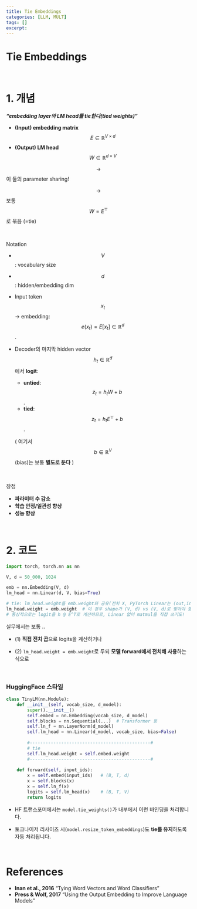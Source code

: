 ```yaml
---
title: Tie Embeddings
categories: [LLM, MULT]
tags: []
excerpt: 
---
```


<script src="https://cdn.mathjax.org/mathjax/latest/MathJax.js?config=TeX-AMS-MML_HTMLorMML" type="text/javascript"></script>

# Tie Embeddings

<br>

# 1. 개념

***“embedding layer와 LM head를 tie한다(tied weights)”***

- **(Input) embedding matrix** $$E \in \mathbb{R}^{V \times d}$$
- **(Output) LM head** $$W \in \mathbb{R}^{d \times V}$$

$$\rightarrow$$ 이 둘의 parameter sharing!

$$\rightarrow$$ 보통 $$W = E^\top$$ 로 묶음 (=tie)

<br>

Notation

- $$V$$: vocabulary size

- $$d$$: hidden/embedding dim

- Input token $$x_t$$ → embedding: $$e(x_t) = E[x_t] \in \mathbb{R}^{d}$$.

- Decoder의 마지막 hidden vector $$h_t \in \mathbb{R}^{d}$$에서 **logit**:

  - **untied**: $$z_t = h_t W + b$$.
  - **tied**: $$z_t = h_t E^\top + b$$.

  ( 여기서 $$b \in \mathbb{R}^{V}$$ (bias)는 보통 **별도로 둔다** )

<br>

장점

- **파라미터 수 감소**
- **학습 안정/일관성 향상**
- **성능 향상**

<br>

# 2. 코드

```python
import torch, torch.nn as nn

V, d = 50_000, 1024

emb = nn.Embedding(V, d)
lm_head = nn.Linear(d, V, bias=True)

# tie: lm_head.weight를 emb.weight와 공유(전치 X, PyTorch Linear는 (out,in))
lm_head.weight = emb.weight  # 이 경우 shape가 (V, d) vs (V, d)로 맞아야 함
# 통상적으로는 logit을 h @ E^T로 계산하므로, Linear 없이 matmul을 직접 쓰기도!
```

실무에서는 보통 ..

- (1) **직접 전치 곱**으로 logits을 계산하거나

- (2) `lm_head.weight = emb.weight`로 두되 **모델 forward에서 전치해 사용**하는 식으로

<br>

### HuggingFace 스타일

```python
class TinyLM(nn.Module):
    def __init__(self, vocab_size, d_model):
        super().__init__()
        self.embed = nn.Embedding(vocab_size, d_model)
        self.blocks = nn.Sequential(...)  # Transformer 등
        self.ln_f = nn.LayerNorm(d_model)
        self.lm_head = nn.Linear(d_model, vocab_size, bias=False)
				
        #----------------------------------------------#
        # tie
        self.lm_head.weight = self.embed.weight
        #----------------------------------------------#
        
    def forward(self, input_ids):
        x = self.embed(input_ids)   # (B, T, d)
        x = self.blocks(x)
        x = self.ln_f(x)
        logits = self.lm_head(x)    # (B, T, V) 
        return logits
```

- HF 트랜스포머에서는 `model.tie_weights()`가 내부에서 이런 바인딩을 처리합니다.

- 토크나이저 리사이즈 시(`model.resize_token_embeddings`)도 **tie를 유지**하도록 자동 처리됩니다.

<br>

# References

- **Inan et al., 2016** “Tying Word Vectors and Word Classifiers”
- **Press & Wolf, 2017** “Using the Output Embedding to Improve Language Models”